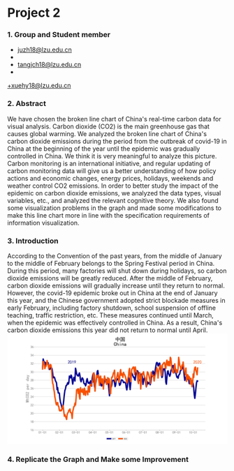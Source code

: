 # Project 2

### 1. Group and Student member

+ juzh18@lzu.edu.cn
+ 
+ tangjch18@lzu.edu.cn
+ 
+xuehy18@lzu.edu.cn

### 2. Abstract

We have chosen the broken line chart of China's real-time carbon data for visual analysis. Carbon dioxide (CO2) is the main greenhouse gas that causes global warming. We analyzed the broken line chart of China's carbon dioxide emissions during the period from the outbreak of covid-19 in China at the beginning of the year until the epidemic was gradually controlled in China. We think it is very meaningful to analyze this picture. Carbon monitoring is an international initiative, and regular updating of carbon monitoring data will give us a better understanding of how policy actions and economic changes, energy prices, holidays, weekends and weather control CO2 emissions. In order to better study the impact of the epidemic on carbon dioxide emissions, we analyzed the data types, visual variables, etc., and analyzed the relevant cognitive theory. We also found some visualization problems in the graph and made some modifications to make this line chart more in line with the specification requirements of information visualization.

### 3. Introduction

According to the Convention of the past years, from the middle of January to the middle of February belongs to the Spring Festival period in China. During this period, many factories will shut down during holidays, so carbon dioxide emissions will be greatly reduced. After the middle of February, carbon dioxide emissions will gradually increase until they return to normal.
However, the covid-19 epidemic broke out in China at the end of January this year, and the Chinese government adopted strict blockade measures in early February, including factory shutdown, school suspension of offline teaching, traffic restriction, etc. These measures continued until March, when the epidemic was effectively controlled in China. As a result, China's carbon dioxide emissions this year did not return to normal until April.
![Image text](https://github.com/juzonghan/project2/blob/master/copypic.png)

### 4. Replicate the Graph and Make some Improvement
